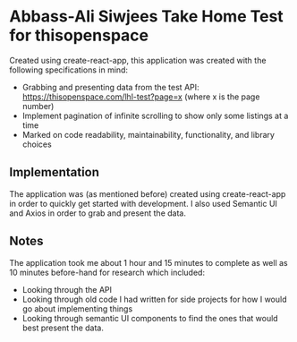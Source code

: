 # Abbass-Ali Siwjees Take Home Test for thisopenspace
Created using create-react-app, this application was created with the following specifications in mind:
* Grabbing and presenting data from the test API: https://thisopenspace.com/lhl-test?page=x (where x is the page number)
* Implement pagination of infinite scrolling to show only some listings at a time
* Marked on code readability, maintainability, functionality, and library choices

## Implementation
The application was (as mentioned before) created using create-react-app in order to quickly get started with development. I also used Semantic UI and Axios in order to grab and present the data. 

## Notes
The application took me about 1 hour and 15 minutes to complete as well as 10 minutes before-hand for research which included:
* Looking through the API
* Looking through old code I had written for side projects for how I would go about implementing things
* Looking through semantic UI components to find the ones that would best present the data. 
